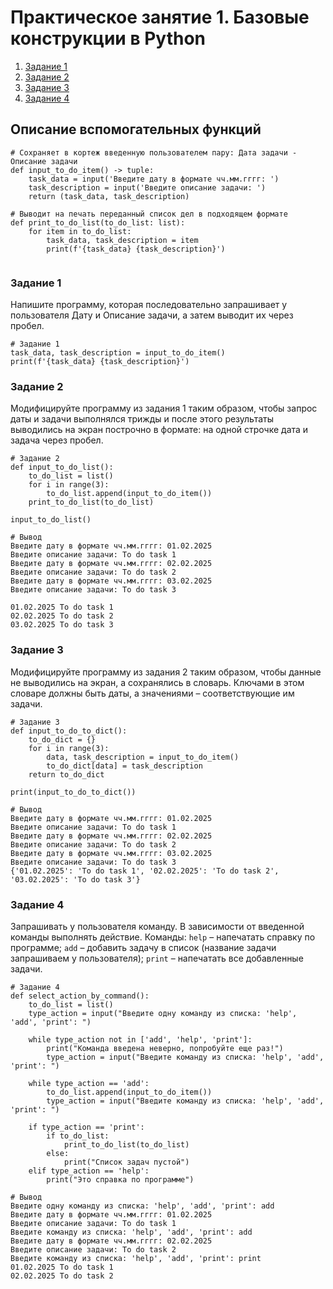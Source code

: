 # Практическое занятие 1. Базовые конструкции в Python
1. [Задание 1](#задание-1)
2. [Задание 2](#задание-2)
3. [Задание 3](#задание-3)
4. [Задание 4](#задание-4)

## Описание вспомогательных функций
```
# Сохраняет в кортеж введенную пользователем пару: Дата задачи - Описание задачи 
def input_to_do_item() -> tuple:
    task_data = input('Введите дату в формате чч.мм.гггг: ')
    task_description = input('Введите описание задачи: ')
    return (task_data, task_description)

# Выводит на печать переданный список дел в подходящем формате    
def print_to_do_list(to_do_list: list):
    for item in to_do_list:
        task_data, task_description = item
        print(f'{task_data} {task_description}')
    
```
### Задание 1
Напишите программу, которая последовательно запрашивает у пользователя Дату и Описание задачи, а затем выводит их через пробел.
```
# Задание 1
task_data, task_description = input_to_do_item()
print(f'{task_data} {task_description}')
```
### Задание 2
Модифицируйте программу из задания 1 таким образом, чтобы запрос даты и задачи выполнялся трижды и после этого результаты выводились на экран построчно в формате: на одной строчке дата и задача через пробел.
```
# Задание 2
def input_to_do_list():
    to_do_list = list()
    for i in range(3):
        to_do_list.append(input_to_do_item())
    print_to_do_list(to_do_list)

input_to_do_list()

# Вывод
Введите дату в формате чч.мм.гггг: 01.02.2025
Введите описание задачи: To do task 1
Введите дату в формате чч.мм.гггг: 02.02.2025
Введите описание задачи: To do task 2
Введите дату в формате чч.мм.гггг: 03.02.2025
Введите описание задачи: To do task 3

01.02.2025 To do task 1
02.02.2025 To do task 2
03.02.2025 To do task 3
```
### Задание 3
Модифицируйте программу из задания 2 таким образом, чтобы данные не выводились на экран, а сохранялись в словарь. Ключами в этом словаре должны быть даты, а значениями – соответствующие им задачи.
```
# Задание 3
def input_to_do_to_dict():
    to_do_dict = {}
    for i in range(3):
        data, task_description = input_to_do_item()
        to_do_dict[data] = task_description
    return to_do_dict

print(input_to_do_to_dict())

# Вывод
Введите дату в формате чч.мм.гггг: 01.02.2025
Введите описание задачи: To do task 1
Введите дату в формате чч.мм.гггг: 02.02.2025
Введите описание задачи: To do task 2
Введите дату в формате чч.мм.гггг: 03.02.2025
Введите описание задачи: To do task 3
{'01.02.2025': 'To do task 1', '02.02.2025': 'To do task 2', '03.02.2025': 'To do task 3'}
```
### Задание 4
Запрашивать у пользователя команду. В зависимости от введенной команды выполнять действие.
Команды:
`help` – напечатать справку по программе;
`add` – добавить задачу в список (название задачи запрашиваем у пользователя);
`print` – напечатать все добавленные задачи.
```
# Задание 4
def select_action_by_command():
    to_do_list = list()
    type_action = input("Введите одну команду из списка: 'help', 'add', 'print': ")

    while type_action not in ['add', 'help', 'print']:
        print("Команда введена неверно, попробуйте еще раз!")
        type_action = input("Введите команду из списка: 'help', 'add', 'print': ")

    while type_action == 'add':
        to_do_list.append(input_to_do_item())
        type_action = input("Введите команду из списка: 'help', 'add', 'print': ")

    if type_action == 'print':
        if to_do_list:
            print_to_do_list(to_do_list)
        else:
            print("Список задач пустой")
    elif type_action == 'help':
        print("Это справка по программе")

# Вывод
Введите одну команду из списка: 'help', 'add', 'print': add
Введите дату в формате чч.мм.гггг: 01.02.2025
Введите описание задачи: To do task 1
Введите команду из списка: 'help', 'add', 'print': add
Введите дату в формате чч.мм.гггг: 02.02.2025
Введите описание задачи: To do task 2
Введите команду из списка: 'help', 'add', 'print': print
01.02.2025 To do task 1
02.02.2025 To do task 2

```
